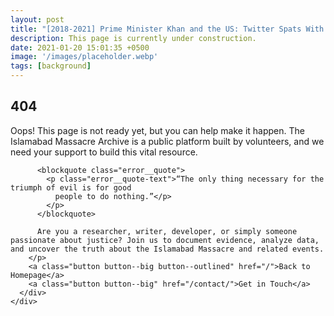 ```yaml
---
layout: post
title: "[2018-2021] Prime Minister Khan and the US: Twitter Spats With Trump and Cold Shoulder from Biden"
description: This page is currently under construction.
date: 2021-01-20 15:01:35 +0500
image: '/images/placeholder.webp'
tags: [background]
---
```


<div class="container">
  <div class="row">
    <div class="col col-12">
      <div class="error">
        <h2 class="error__title">404</h2>
        <p class="error__text">
          Oops! This page is not ready yet, but you can help make it happen. The Islamabad Massacre Archive is a public platform built by volunteers, and we need your support to build this vital resource.

          <blockquote class="error__quote">
            <p class="error__quote-text">“The only thing necessary for the triumph of evil is for good
              people to do nothing.”</p>
            </p>
          </blockquote>

          Are you a researcher, writer, developer, or simply someone passionate about justice? Join us to document evidence, analyze data, and uncover the truth about the Islamabad Massacre and related events.
        </p>
        <a class="button button--big button--outlined" href="/">Back to Homepage</a>
        <a class="button button--big" href="/contact/">Get in Touch</a>
      </div>
    </div>
  </div>
</div>

